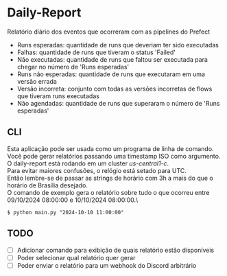 # Daily-Report
Relatório diário dos eventos que ocorreram com as pipelines do Prefect

- Runs esperadas: quantidade de runs que deveriam ter sido executadas
- Falhas: quantidade de runs que tiveram o status 'Failed'
- Não executadas: quantidade de runs que faltou ser executada para chegar no número de 'Runs esperadas'
- Runs não esperadas: quantidade de runs que executaram em uma versão errada
- Versão incorreta: conjunto com todas as versões incorretas de flows que tiveram runs executadas
- Não agendadas: quantidade de runs que superaram o número de 'Runs esperadas'

## CLI
Esta aplicação pode ser usada como um programa de linha de comando.\
Você pode gerar relatórios passando uma timestamp ISO como argumento.\
O daily-report está rodando em um cluster *us-central1-c*.\
Para evitar maiores confusões, o relógio está setado para UTC.\
Então lembre-se de passar as strings de horário com 3h a mais do que o horário de Brasília desejado.\
O comando de exemplo gera o relatório sobre tudo o que ocorreu entre 09/10/2024 08:00:00 e 10/10/2024 08:00:00.\
```console
$ python main.py "2024-10-10 11:00:00"
```

## TODO
- [ ] Adicionar comando para exibição de quais relatório estão disponíveis
- [ ] Poder selecionar qual relatório quer gerar
- [ ] Poder enviar o relatório para um webhook do Discord arbitrário
